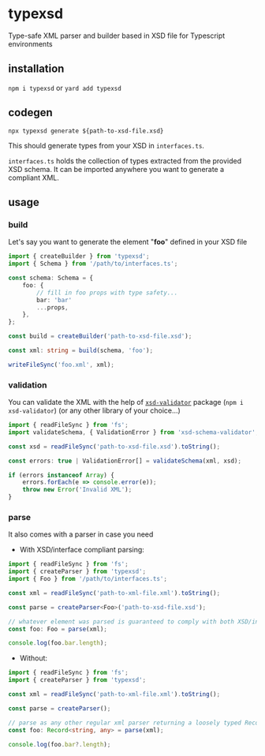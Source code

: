 # typexsd

Type-safe XML parser and builder based in XSD file for Typescript environments

## installation

`npm i typexsd` or `yard add typexsd`

## codegen

`npx typexsd generate ${path-to-xsd-file.xsd}`

This should generate types from your XSD in `interfaces.ts`.

`interfaces.ts` holds the collection of types extracted from the provided XSD
schema. It can be imported anywhere you want to generate a compliant XML.

## usage

### build

Let's say you want to generate the element "**foo**" defined in your XSD file

```typescript
import { createBuilder } from 'typexsd';
import { Schema } from '/path/to/interfaces.ts';

const schema: Schema = {
    foo: {
        // fill in foo props with type safety...
        bar: 'bar'
        ...props,
    },
};

const build = createBuilder('path-to-xsd-file.xsd');

const xml: string = build(schema, 'foo');

writeFileSync('foo.xml', xml);
```

### validation

You can validate the XML with the help of
[`xsd-validator`](https://www.npmjs.com/package/xsd-validator) package
(`npm i xsd-validator`) (or any other library of your choice...)

```typescript
import { readFileSync } from 'fs';
import validateSchema, { ValidationError } from 'xsd-schema-validator';

const xsd = readFileSync('path-to-xsd-file.xsd').toString();

const errors: true | ValidationError[] = validateSchema(xml, xsd);

if (errors instanceof Array) {
    errors.forEach(e => console.error(e));
    throw new Error('Invalid XML');
}
```

### parse

It also comes with a parser in case you need

-   With XSD/interface compliant parsing:

```typescript
import { readFileSync } from 'fs';
import { createParser } from 'typexsd';
import { Foo } from '/path/to/interfaces.ts';

const xml = readFileSync('path-to-xml-file.xml').toString();

const parse = createParser<Foo>('path-to-xsd-file.xsd');

// whatever element was parsed is guaranteed to comply with both XSD/interface
const foo: Foo = parse(xml);

console.log(foo.bar.length);
```

-   Without:

```typescript
import { readFileSync } from 'fs';
import { createParser } from 'typexsd';

const xml = readFileSync('path-to-xml-file.xml').toString();

const parse = createParser();

// parse as any other regular xml parser returning a loosely typed Record<string, any>
const foo: Record<string, any> = parse(xml);

console.log(foo.bar?.length);
```
